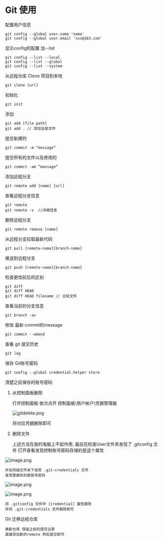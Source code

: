 # Git 使用


配置用户信息

    git config --global user.name 'name'
    git config --global user.email 'xxx@163.com'
 
显示config的配置 加--list

    git config --list --local
    git config --list --global
    git config --list --system 

从远程仓库 Clone 项目到本地

    git clone [url]

初始化 

    git init 

添加

    git add [file path]
    git add . // 添加全部文件
    
提交新建的

    git commit -m “message”
    
提交所有的文件以及修改的 

    git commit -am “massage”

添加远程分支

    git remote add [name] [url]
    
查看远程分支信息
    
    git remote
    git remote -v  //详细信息

删除远程分支

    git remote remove [name]

从远程分支拉取最新代码

    git pull [remote-name][branch-name] 
    
推送到远程分支

    git push [remote-name][branch-name] 
    
检查更改前后的区别

    git diff
    git diff HEAD
    git diff HEAD filename // 比较文件

查看当前的分支信息

    git branch -av
     
修改 最新 commit的message
    
    git commit --amend

查看 git 提交历史
    
    git log

保存 Git账号密码

    git config --global credential.helper store

清楚之前保存的账号密码

1. 从控制面板删除

    打开控制面板 依次点开 控制面板\用户帐户\凭据管理器

    ![gitdelete.png](https://upload-images.jianshu.io/upload_images/61189-feb84426b78a8741.png?imageMogr2/auto-orient/strip%7CimageView2/2/w/1240)

    将对应凭据删除即可

2. 删除文件

    上述方法在我的电脑上不起作用,
    最后在检查User文件夹发现了 .gitconfig 文件 
    打开查看发现控制账号密码存储的是这个属性

![image.png](https://upload-images.jianshu.io/upload_images/61189-fa30929f50a297e6.png?imageMogr2/auto-orient/strip%7CimageView2/2/w/1240)

    并在同级文件夹下发现 .git-credentials 文件
    发现里面存的是账号密码

![image.png](https://upload-images.jianshu.io/upload_images/61189-cb563f0b7a60e6e3.png?imageMogr2/auto-orient/strip%7CimageView2/2/w/1240)

![image.png](https://upload-images.jianshu.io/upload_images/61189-566cf60dcae2e139.png?imageMogr2/auto-orient/strip%7CimageView2/2/w/1240)

    将 .gitconfig 文件中 [credential] 属性删除
    并将 .git-credentials 文件删除即可

Git 迁移远程仓库

    换新仓库 保留之前的提交记录
    直接添加新的remote 然后提交即可